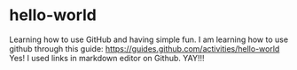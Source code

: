 # hello-world
Learning how to use GitHub and having simple fun. 
I am learning how to use github through this guide: https://guides.github.com/activities/hello-world
Yes! I used links in markdown editor on Github. YAY!!!
